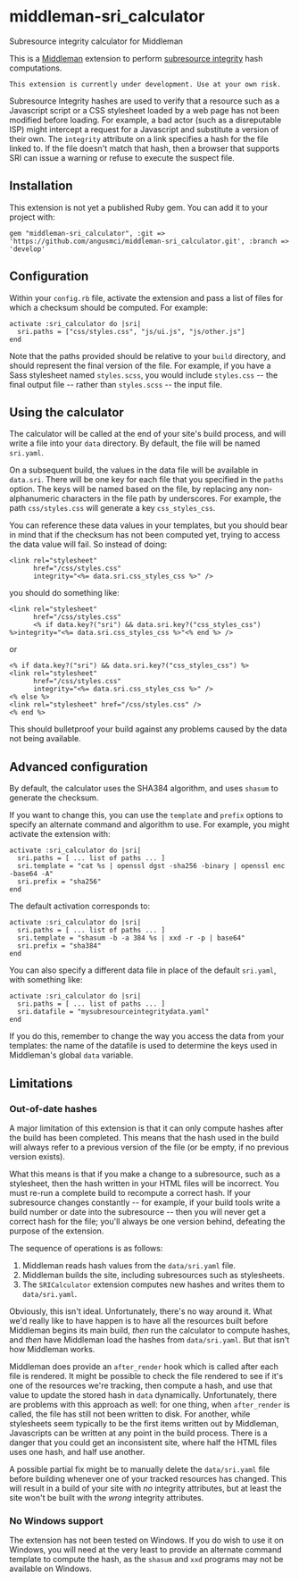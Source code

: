 # middleman-sri_calculator
Subresource integrity calculator for Middleman

This is a [Middleman](https://middlemanapp.com/) extension to perform [subresource integrity](https://developer.mozilla.org/en-US/docs/Web/Security/Subresource_Integrity) hash computations.

    This extension is currently under development. Use at your own risk.

Subresource Integrity hashes are used to verify that a resource such as a Javascript script or a CSS stylesheet loaded by a web page has not been modified before loading. For example, a bad actor (such as a disreputable ISP) might intercept a request for a Javascript and substitute a version of their own. The `integrity` attribute on a link specifies a hash for the file linked to. If the file doesn't match that hash, then a browser that supports SRI can issue a warning or refuse to execute the suspect file.

## Installation

This extension is not yet a published Ruby gem. You can add it to your project with:

	gem "middleman-sri_calculator", :git => 'https://github.com/angusmci/middleman-sri_calculator.git', :branch => 'develop'
	
## Configuration

Within your `config.rb` file, activate the extension and pass a list of files for which a checksum should be computed. For example:

    activate :sri_calculator do |sri|
      sri.paths = ["css/styles.css", "js/ui.js", "js/other.js"]
    end

Note that the paths provided should be relative to your `build` directory, and should represent the final version of the file. For example, if you have a Sass stylesheet named `styles.scss`, you would include `styles.css` -- the final output file -- rather than `styles.scss` -- the input file. 

## Using the calculator

The calculator will be called at the end of your site's build process, and will write a file into your `data` directory. By default, the file will be named `sri.yaml`.

On a subsequent build, the values in the data file will be available in `data.sri`. There will be one key for each file that you specified in the `paths` option. The keys will be named based on the file, by replacing any non-alphanumeric characters in the file path by underscores. For example, the path `css/styles.css` will generate a key `css_styles_css`.

You can reference these data values in your templates, but you should bear in mind that if the checksum has not been computed yet, trying to access the data value will fail. So instead of doing:

    <link rel="stylesheet" 
          href="/css/styles.css" 
          integrity="<%= data.sri.css_styles_css %>" />
    
you should do something like:

    <link rel="stylesheet" 
          href="/css/styles.css" 
          <% if data.key?("sri") && data.sri.key?("css_styles_css") %>integrity="<%= data.sri.css_styles_css %>"<% end %> />

or

    <% if data.key?("sri") && data.sri.key?("css_styles_css") %>
    <link rel="stylesheet" 
          href="/css/styles.css" 
          integrity="<%= data.sri.css_styles_css %>" />
    <% else %>
    <link rel="stylesheet" href="/css/styles.css" />
    <% end %>
    
This should bulletproof your build against any problems caused by the data not being available.

## Advanced configuration

By default, the calculator uses the SHA384 algorithm, and uses `shasum` to generate the checksum.

If you want to change this, you can use the `template` and `prefix` options to specify an alternate command and algorithm to use. For example, you might activate the extension with:

    activate :sri_calculator do |sri|
      sri.paths = [ ... list of paths ... ]
      sri.template = "cat %s | openssl dgst -sha256 -binary | openssl enc -base64 -A"
      sri.prefix = "sha256"
    end

The default activation corresponds to:

    activate :sri_calculator do |sri|
      sri.paths = [ ... list of paths ... ]
      sri.template = "shasum -b -a 384 %s | xxd -r -p | base64"
      sri.prefix = "sha384"
    end
    
You can also specify a different data file in place of the default `sri.yaml`, with something like:

    activate :sri_calculator do |sri|
      sri.paths = [ ... list of paths ... ]
      sri.datafile = "mysubresourceintegritydata.yaml"
    end
    
If you do this, remember to change the way you access the data from your templates: the name of the datafile is used to determine the keys used in Middleman's global `data` variable.

## Limitations

### Out-of-date hashes

A major limitation of this extension is that it can only compute hashes after the build has been completed. This means that the hash used in the build will always refer to a previous version of the file (or be empty, if no previous version exists).

What this means is that if you make a change to a subresource, such as a stylesheet, then the hash written in your HTML files will be incorrect. You must re-run a complete build to recompute a correct hash. If your subresource changes constantly -- for example, if your build tools write a build number or date into the subresource -- then you will never get a correct hash for the file; you'll always be one version behind, defeating the purpose of the extension.

The sequence of operations is as follows:

1. Middleman reads hash values from the `data/sri.yaml` file.
2. Middleman builds the site, including subresources such as stylesheets.
3. The `SRICalculator` extension computes new hashes and writes them to `data/sri.yaml`.

Obviously, this isn't ideal. Unfortunately, there's no way around it. What we'd really like to have happen is to have all the resources built before Middleman begins its main build, _then_ run the calculator to compute hashes, and _then_ have Middleman load the hashes from `data/sri.yaml`. But that isn't how Middleman works.

Middleman does provide an `after_render` hook which is called after each file is rendered. It might be possible to check the file rendered to see if it's one of the resources we're tracking, then compute a hash, and use that value to update the stored hash in `data` dynamically. Unfortunately, there are problems with this approach as well: for one thing, when `after_render` is called, the file has still not been written to disk. For another, while stylesheets seem typically to be the first items written out by Middleman, Javascripts can be written at any point in the build process. There is a danger that you could get an inconsistent site, where half the HTML files uses one hash, and half use another.

A possible partial fix might be to manually delete the `data/sri.yaml` file before building whenever one of your tracked resources has changed. This will result in a build of your site with _no_ integrity attributes, but at least the site won't be built with the _wrong_ integrity attributes.

### No Windows support

The extension has not been tested on Windows. If you do wish to use it on Windows, you will need at the very least to provide an alternate command template to compute the hash, as the `shasum` and `xxd` programs may not be available on Windows.


